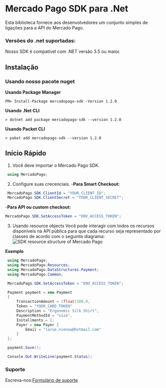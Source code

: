
# Mercado Pago SDK para .Net


Esta biblioteca fornece aos desenvolvedores um conjunto simples de ligações para a API do Mercado Pago.

### Versões do .net suportadas:
Nosso SDK é compatível com .NET versão 3.5 ou maior.

## Instalação

### Usando nosso pacote nuget

**Usando Package Manager**

`PM> Install-Package mercadopago-sdk -Version 1.2.0`

**Usando .Net CLI**

`> dotnet add package mercadopago-sdk --version 1.2.0`

**Usando Packet CLI**

`> paket add mercadopago-sdk --version 1.2.0`

## Início Rápido

1. Você deve importar o Mercado Pago SDK.

```csharp
 using MercadoPago;
```

2. Configure suas crecenciais.
-**Para Smart Checkout:**

```csharp
 MercadoPago.SDK.ClientId = "YOUR_CLIENT_ID";
 MercadoPago.SDK.ClientSecret = "YOUR_CLIENT_SECRET";
```

-**Para API ou custom checkout:**

```csharp
MercadoPago.SDK.SetAccessToken = "ENV_ACCESS_TOKEN";
```

3. Usando resource objects
Você pode interagir com todos os recursos disponíveis na API pública para que cada recurso seja representado por classes de acordo com o seguinte diagrama:
![SDK resource structure of Mercado Pago](https://user-images.githubusercontent.com/864790/34393059-9acad058-eb2e-11e7-9987-494eaf19d109.png)

**Exemplo**

```csharp
 using MercadoPago;
 using MercadoPago.Resources;
 using MercadoPago.DataStructures.Payment;
 using MercadoPago.Common;

 MercadoPago.SDK.SetAccessToken = "ENV_ACCESS_TOKEN";

 Payment payment = new Payment
 {
     TransactionAmount = (float)100.0,
     Token = "YOUR_CARD_TOKEN"
     Description = "Ergonomic Silk Shirt",
     PaymentMethodId = "visa",
     Installments = 1,
     Payer = new Payer {
         Email = "larue.nienow@hotmail.com"
     }
 };

 payment.Save();

 Console.Out.WriteLine(payment.Status);
```

### Suporte

Escreva-nos:[Formulário de suporte](/support)

